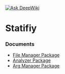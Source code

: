 [![Ask DeepWiki](https://deepwiki.com/badge.svg)](https://deepwiki.com/BarsamPazhohesh/Statify)
# Statifiy



### Documents
* [File Manager Package](./FileManager/docs.md)
* [Analyzer Package](./Analyzer/docs.md)
* [Arg Manager Package](./ArgManager/docs.md)
